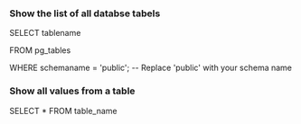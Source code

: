 ### Show the list of all databse tabels 

SELECT tablename

FROM pg_tables

WHERE schemaname = 'public';  -- Replace 'public' with your schema name

### Show all values from a table

SELECT * FROM table_name